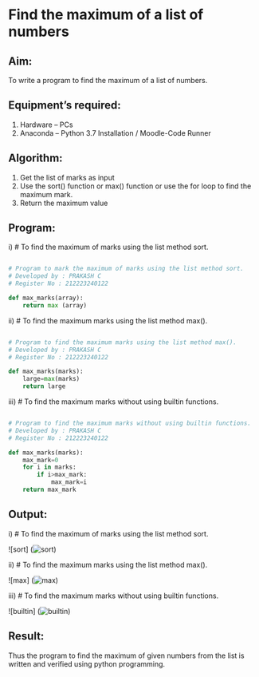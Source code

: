 # Find the maximum of a list of numbers
## Aim:
To write a program to find the maximum of a list of numbers.
## Equipment’s required:
1.	Hardware – PCs
2.	Anaconda – Python 3.7 Installation / Moodle-Code Runner
## Algorithm:
1.	Get the list of marks as input
2.	Use the sort() function or max() function or use the for loop to find the maximum mark.
3.	Return the maximum value
## Program:

i)	# To find the maximum of marks using the list method sort.
```Python

# Program to mark the maximum of marks using the list method sort.
# Developed by : PRAKASH C
# Register No : 212223240122

def max_marks(array):
    return max (array)

```

ii)	# To find the maximum marks using the list method max().
```Python

# Program to find the maximum marks using the list method max().
# Developed by : PRAKASH C
# Register No : 212223240122

def max_marks(marks):
    large=max(marks)
    return large

```

iii) # To find the maximum marks without using builtin functions.
```Python

# Program to find the maximum marks without using builtin functions.
# Developed by : PRAKASH C
# Register No : 212223240122

def max_marks(marks):
    max_mark=0
    for i in marks:
        if i>max_mark:
            max_mark=i
    return max_mark

```



## Output:


i) # To find the maximum of marks using the list method sort.

![sort] (![sort](https://github.com/Prakash-Chandran/FindMaximum/assets/147120899/d82c4072-016f-4d34-a86c-3fb0939694af))

ii) # To find the maximum marks using the list method max().

![max] (![max](https://github.com/Prakash-Chandran/FindMaximum/assets/147120899/f45ac08a-687b-49c0-a669-c276470587ae))


iii) # To find the maximum marks without using builtin functions.

![builtin] (![builtin](https://github.com/Prakash-Chandran/FindMaximum/assets/147120899/32ab172e-7818-4f80-83ee-07e31741078c))



## Result:
Thus the program to find the maximum of given numbers from the list is written and verified using python programming.

